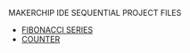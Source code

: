 MAKERCHIP IDE SEQUENTIAL PROJECT FILES 
+ [FIBONACCI SERIES](www.makerchip.com/sandbox/0xkfJhR1L/0nZh7pz)
+ [COUNTER](www.makerchip.com/sandbox/0xkfJhR1L/0r0h83O)
